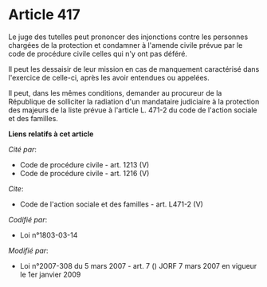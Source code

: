 # Article 417

Le juge des tutelles peut prononcer des injonctions contre les personnes chargées de la protection et condamner à l'amende
civile prévue par le code de procédure civile celles qui n'y ont pas déféré.

Il peut les dessaisir de leur mission en cas de manquement caractérisé dans l'exercice de celle-ci, après les avoir entendues
ou appelées.

Il peut, dans les mêmes conditions, demander au procureur de la République de solliciter la radiation d'un mandataire
judiciaire à la protection des majeurs de la liste prévue à l'article L. 471-2 du code de l'action sociale et des familles.

**Liens relatifs à cet article**

_Cité par_:

  - Code de procédure civile - art. 1213 (V)
  - Code de procédure civile - art. 1216 (V)

_Cite_:

  - Code de l'action sociale et des familles - art. L471-2 (V)

_Codifié par_:

  - Loi n°1803-03-14

_Modifié par_:

  - Loi n°2007-308 du 5 mars 2007 - art. 7 () JORF 7 mars 2007 en vigueur le 1er janvier 2009
